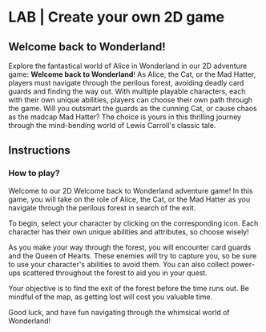# LAB | Create your own 2D game

## Welcome back to Wonderland!

Explore the fantastical world of Alice in Wonderland in our 2D adventure game: **Welcome back to Wonderland**! As Alice, the Cat, or the Mad Hatter, players must navigate through the perilous forest, avoiding deadly card guards and finding the way out. With multiple playable characters, each with their own unique abilities, players can choose their own path through the game.
Will you outsmart the guards as the cunning Cat, or cause chaos as the madcap Mad Hatter? The choice is yours in this thrilling journey through the mind-bending world of Lewis Carroll's classic tale.

## Instructions

### How to play?

Welcome to our 2D Welcome back to Wonderland adventure game! In this game, you will take on the role of Alice, the Cat, or the Mad Hatter as you navigate through the perilous forest in search of the exit.

To begin, select your character by clicking on the corresponding icon. Each character has their own unique abilities and attributes, so choose wisely!

As you make your way through the forest, you will encounter card guards and the Queen of Hearts. These enemies will try to capture you, so be sure to use your character's abilities to avoid them. You can also collect power-ups scattered throughout the forest to aid you in your quest.

Your objective is to find the exit of the forest before the time runs out. Be mindful of the map, as getting lost will cost you valuable time.

Good luck, and have fun navigating through the whimsical world of Wonderland!
